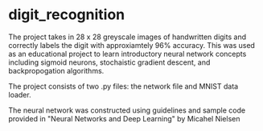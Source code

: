 # digit_recognition
The project takes in 28 x 28 greyscale images of handwritten digits and correctly labels the digit with approxiamtely 96% accuracy. This was used as an educational project to learn introductory neural network concepts including sigmoid neurons, stochaistic gradient descent, and backpropogation algorithms.


The project consists of two .py files: the network file and MNIST data loader.


The neural network was constructed using guidelines and sample code provided in "Neural Networks and Deep Learning" by Micahel Nielsen
